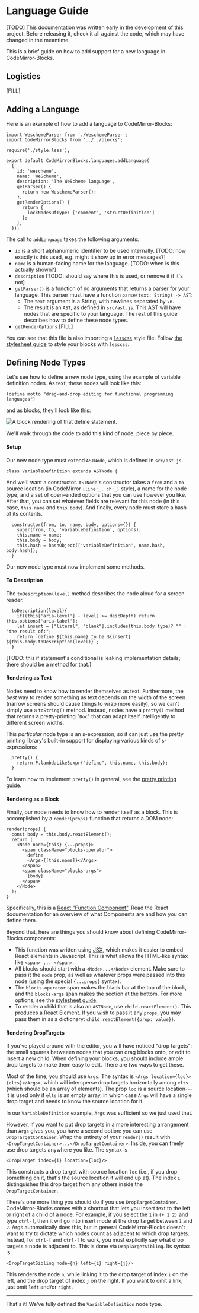 # Language Guide

[TODO] This documentation was written early in the development of this
project. Before releasing it, check it all against the code, which may
have changed in the meantime.

This is a brief guide on how to add support for a new language in
CodeMirror-Blocks.

## Logistics

[FILL]

## Adding a Language

Here is an example of how to add a language to CodeMirror-Blocks:

    import WeschemeParser from './WeschemeParser';
    import CodeMirrorBlocks from '../../blocks';
    
    require('./style.less');
    
    export default CodeMirrorBlocks.languages.addLanguage(
      {
        id: 'wescheme',
        name: 'WeScheme',
        description: 'The WeScheme language',
        getParser() {
          return new WeschemeParser();
        },
        getRenderOptions() {
          return {
            lockNodesOfType: ['comment', 'structDefinition']
          };
        },
      });

The call to `addLanguage` takes the following arguments:

* `id` is a short alphanumeric identifier to be used internally.
  [TODO: how exactly is this used, e.g. might it show up in error messages?]
* `name` is a human-facing name for the language.
  [TODO: when is this actually shown?]
* `description` [TODO: should say where this is used, or remove it if it's not]
* `getParser()` is a function of no arguments that returns a parser
  for your language. This parser must have a function `parse(text:
  String) -> AST`:
  - The `text` argument is a String, with newlines separated by `\n`.
  - The result is an `AST`, as defined in `src/ast.js`. This AST will
  have nodes that are specific to your language. The rest of this
  guide describes how to define these node types.
* `getRenderOptions` [FILL]

You can see that this file is also importing a
[`lesscss`](http://lesscss.org/) style file. Follow
[the stylesheet guide](stylesheet.html) to style your blocks with
`lesscss`.

## Defining Node Types

Let's see how to define a new node type, using the example of variable
definition nodes. As text, these nodes will look like this:

    (define motto "drag-and-drop editing for functional programming languages")

and as blocks, they'll look like this:

![A block rendering of that define statement.](motto.png)

We'll walk through the code to add this kind of node, piece by piece.

#### Setup

Our new node type must extend `ASTNode`, which is defined in `src/ast.js`.

    class VariableDefinition extends ASTNode {

And we'll want a constructor. `ASTNode`'s constructor takes a `from`
and a `to` source location (in CodeMirror `{line:_, ch:_}` style), a
name for the node type, and a set of open-ended options that you can
use however you like. After that, you can set whatever fields are relevant for
this node (in this case, `this.name` and `this.body`). And finally, every node
must store a hash of its contents.

      constructor(from, to, name, body, options={}) {
        super(from, to, 'variableDefinition', options);
        this.name = name;
        this.body = body;
        this.hash = hashObject(['variableDefinition', name.hash, body.hash]);
      }

Our new node type must now implement some methods.

#### To Description

The `toDescription(level)` method describes the node aloud for a
screen reader. 

      toDescription(level){
        if((this['aria-level'] - level) >= descDepth) return this.options['aria-label'];
        let insert = ["literal", "blank"].includes(this.body.type)? "" : "the result of:";
        return `define ${this.name} to be ${insert} ${this.body.toDescription(level)}`;
      }

[TODO: this if statement's conditional is leaking implementation details; there should be a method for that.]

#### Rendering as Text

Nodes need to know how to render themselves as text. Furthermore, the
_best_ way to render something as text depends on the width of the
screen (narrow screens should cause things to wrap more easily), so we
can't simply use a `toString()` method. Instead, nodes have a
`pretty()` method that returns a pretty-printing "`Doc`" that can
adapt itself intelligently to different screen widths.

This _particular_ node type is an s-expression, so it can just use the
pretty printing library's built-in support for displaying various
kinds of s-expressions:

      pretty() {
        return P.lambdaLikeSexpr("define", this.name, this.body);
      }

To learn how to implement `pretty()` in general, see the
[pretty printing guide](pretty.html).


#### Rendering as a Block

Finally, our node needs to know how to render itself as a block. This
is accomplished by a `render(props)` function that returns a DOM node:

    render(props) {
      const body = this.body.reactElement();
      return (
        <Node node={this} {...props}>
          <span className="blocks-operator">
            define
            <Args>{[this.name]}</Args>
          </span>
          <span className="blocks-args">
            {body}
          </span>
        </Node>
      );
    }

Specifically, this is a
[React "Function Component"](https://reactjs.org/docs/components-and-props.html).
Read the React documentation for an overview of what Components are
and how you can define them.

Beyond that, here are things you should know about defining
CodeMirror-Blocks components:

- This function was written using
  [JSX](https://reactjs.org/docs/introducing-jsx.html), which makes it
  easier to embed React elements in Javascript. This is what allows
  the HTML-like syntax like `<span> ... </span>`.
- All blocks should start with a `<Node>...</Node>` element. Make sure
  to pass it the `node` prop, as well as whatever props were passed into this
  node (using the special `{...props}` syntax).
- The `blocks-operator` span makes the black bar at the top of the
  block, and the `blocks-args` span makes the section at the bottom.
  For more options, see the [stylesheet guide](stylesheet.html).
- To render a child that is also an `ASTNode`, use `child.reactElement()`. This
  produces a React Element. If you wish to pass it any `props`, you may pass
  them in as a dictionary: `child.reactElement({prop: value})`.

#### Rendering DropTargets

If you've played around with the editor, you will have noticed "drop targets":
the small squares betweeen nodes that you can drag blocks onto, or edit to
insert a new child. When defining your blocks, you should include ample drop
targets to make them easy to edit. There are two ways to get these.

Most of the time, you should use `Args`. The syntax is `<Args
location={loc}>{elts}</Args>`, which will intersperse drop targets horizontally
among `elts` (which should be an array of elements). The prop `loc` is a source
location---it is used only if `elts` is an empty array, in which case `Args` will
have a single drop target and needs to know the source location for it.

In our `VariableDefinition` example, `Args` was sufficient so we just used that.

However, if you want to put drop targets in a more interesting arrangement than
`Args` gives you, you have a second option: you can use `DropTargetContainer`.
Wrap the entirety of your `render()` result with
`<DropTargetContainer>...</DropTargetContainer>`. Inside, you can freely use
drop targets anywhere you like. The syntax is

    <DropTarget index={i} location={loc}/>

This constructs a drop target with source location `loc` (i.e., if you drop
something on it, that's the source location it will end up at). The index `i`
distinguishes this drop target from any others inside the `DropTargetContainer`.

There's one more thing you should do if you use `DropTargetContainer`.
CodeMirror-Blocks comes with a shortcut that lets you insert text to the left or
right of a child of a node. For example, if you select the `1` in `(+ 1 2)` and
type `ctrl-]`, then it will go into insert mode at the drop target between `1`
and `2`. Args automatically does this, but in general CodeMirror-Blocks doesn't
want to try to dictate which nodes count as adjacent to which drop targets.
Instead, for `ctrl-[` and `ctrl-]` to work, you must explicitly say what drop
targets a node is adjacent to. This is done via `DropTargetSibling`. Its syntax
is:

    <DropTargetSibling node={n} left={i} right={j}/>

This renders the node `n`, while linking it to the drop target of index `i` on
the left, and the drop target of index `j` on the right. If you want to omit a
link, just omit `left` and/or `right`.

-----

That's it! We've fully defined the `VariableDefinition` node type.
